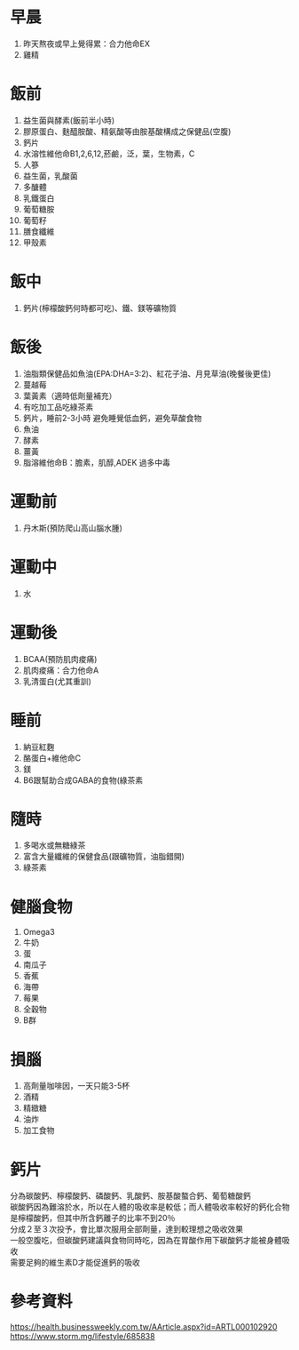 # 早晨
1. 昨天熬夜或早上覺得累：合力他命EX   
2. 雞精  

# 飯前  
1. 益生菌與酵素(飯前半小時)  
2. 膠原蛋白、麩醯胺酸、精氨酸等由胺基酸構成之保健品(空腹)  
3. 鈣片  
4. 水溶性維他命B1,2,6,12,菸鹼，泛，葉，生物素，C    
5. 人篸  
6. 益生菌，乳酸菌    
7. 多醣體  
8. 乳鐵蛋白  
9. 葡萄糖胺  
10. 葡萄籽
11. 膳食纖維
12. 甲殼素


# 飯中  
1. 鈣片(檸檬酸鈣何時都可吃)、鐵、鎂等礦物質  

# 飯後  
1. 油脂類保健品如魚油(EPA:DHA=3:2)、紅花子油、月見草油(晚餐後更佳)  
2. 蔓越莓  
3. 葉黃素（適時低劑量補充）    
4. 有吃加工品吃綠茶素   
5. 鈣片，睡前2-3小時 避免睡覺低血鈣，避免草酸食物    
6. 魚油  
7. 酵素  
8. 薑黃  
9. 脂溶維他命B：膽素，肌醇,ADEK   過多中毒    

# 運動前  
1. 丹木斯(預防爬山高山腦水腫)  

# 運動中  
1. 水  

# 運動後  
1. BCAA(預防肌肉痠痛)  
2. 肌肉痠痛：合力他命A  
3. 乳清蛋白(尤其重訓)   

# 睡前  
1. 納豆紅麴  
2. 酪蛋白+維他命C    
3. 鎂
4. B6跟幫助合成GABA的食物(綠茶素    

# 隨時  
1. 多喝水或無糖綠茶  
2. 富含大量纖維的保健食品(跟礦物質，油脂錯開)  
3. 綠茶素  

# 健腦食物
1.  Omega3  
2.  牛奶  
3.  蛋  
4.  南瓜子  
5.  香蕉  
6.  海帶  
7.  莓果  
8.  全穀物  
9.  B群  

# 損腦
1. 高劑量咖啡因，一天只能3-5杯    
2. 酒精  
3. 精緻糖  
4. 油炸  
5. 加工食物  

# 鈣片
分為碳酸鈣、檸檬酸鈣、磷酸鈣、乳酸鈣、胺基酸螯合鈣、葡萄糖酸鈣  
碳酸鈣因為難溶於水，所以在人體的吸收率是較低；而人體吸收率較好的鈣化合物是檸檬酸鈣，但其中所含鈣離子的比率不到20％  
分成２至３次投予，會比單次服用全部劑量，達到較理想之吸收效果   
一般空腹吃，但碳酸鈣建議與食物同時吃，因為在胃酸作用下碳酸鈣才能被身體吸收   
需要足夠的維生素D才能促進鈣的吸收  


# 參考資料  
https://health.businessweekly.com.tw/AArticle.aspx?id=ARTL000102920  
https://www.storm.mg/lifestyle/685838  

